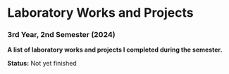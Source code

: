 # Laboratory Works and Projects
### 3rd Year, 2nd Semester (2024)

**A list of laboratory works and projects I completed during the semester.**

**Status:** Not yet finished
